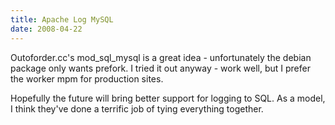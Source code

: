```yaml
---
title: Apache Log MySQL
date: 2008-04-22
---
```

Outoforder.cc's mod_sql_mysql is a great idea - unfortunately the debian package only wants prefork. I tried it out anyway - work well, but I prefer the worker mpm for production sites.

Hopefully the future will bring better support for logging to SQL. As a model, I think they've done a terrific job of tying everything together.

